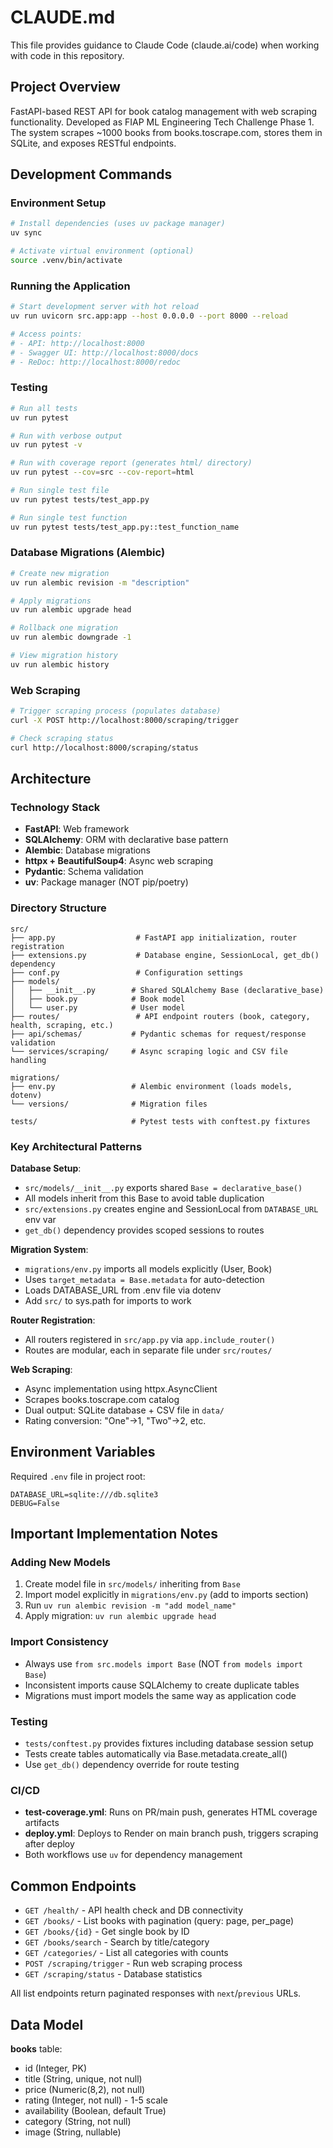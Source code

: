 # CLAUDE.md

This file provides guidance to Claude Code (claude.ai/code) when working with code in this repository.

## Project Overview

FastAPI-based REST API for book catalog management with web scraping functionality. Developed as FIAP ML Engineering Tech Challenge Phase 1. The system scrapes ~1000 books from books.toscrape.com, stores them in SQLite, and exposes RESTful endpoints.

## Development Commands

### Environment Setup
```bash
# Install dependencies (uses uv package manager)
uv sync

# Activate virtual environment (optional)
source .venv/bin/activate
```

### Running the Application
```bash
# Start development server with hot reload
uv run uvicorn src.app:app --host 0.0.0.0 --port 8000 --reload

# Access points:
# - API: http://localhost:8000
# - Swagger UI: http://localhost:8000/docs
# - ReDoc: http://localhost:8000/redoc
```

### Testing
```bash
# Run all tests
uv run pytest

# Run with verbose output
uv run pytest -v

# Run with coverage report (generates html/ directory)
uv run pytest --cov=src --cov-report=html

# Run single test file
uv run pytest tests/test_app.py

# Run single test function
uv run pytest tests/test_app.py::test_function_name
```

### Database Migrations (Alembic)
```bash
# Create new migration
uv run alembic revision -m "description"

# Apply migrations
uv run alembic upgrade head

# Rollback one migration
uv run alembic downgrade -1

# View migration history
uv run alembic history
```

### Web Scraping
```bash
# Trigger scraping process (populates database)
curl -X POST http://localhost:8000/scraping/trigger

# Check scraping status
curl http://localhost:8000/scraping/status
```

## Architecture

### Technology Stack
- **FastAPI**: Web framework
- **SQLAlchemy**: ORM with declarative base pattern
- **Alembic**: Database migrations
- **httpx + BeautifulSoup4**: Async web scraping
- **Pydantic**: Schema validation
- **uv**: Package manager (NOT pip/poetry)

### Directory Structure
```
src/
├── app.py                  # FastAPI app initialization, router registration
├── extensions.py           # Database engine, SessionLocal, get_db() dependency
├── conf.py                 # Configuration settings
├── models/
│   ├── __init__.py        # Shared SQLAlchemy Base (declarative_base)
│   ├── book.py            # Book model
│   └── user.py            # User model
├── routes/                 # API endpoint routers (book, category, health, scraping, etc.)
├── api/schemas/           # Pydantic schemas for request/response validation
└── services/scraping/     # Async scraping logic and CSV file handling

migrations/
├── env.py                 # Alembic environment (loads models, dotenv)
└── versions/              # Migration files

tests/                     # Pytest tests with conftest.py fixtures
```

### Key Architectural Patterns

**Database Setup**:
- `src/models/__init__.py` exports shared `Base = declarative_base()`
- All models inherit from this Base to avoid table duplication
- `src/extensions.py` creates engine and SessionLocal from `DATABASE_URL` env var
- `get_db()` dependency provides scoped sessions to routes

**Migration System**:
- `migrations/env.py` imports all models explicitly (User, Book)
- Uses `target_metadata = Base.metadata` for auto-detection
- Loads DATABASE_URL from .env file via dotenv
- Add `src/` to sys.path for imports to work

**Router Registration**:
- All routers registered in `src/app.py` via `app.include_router()`
- Routes are modular, each in separate file under `src/routes/`

**Web Scraping**:
- Async implementation using httpx.AsyncClient
- Scrapes books.toscrape.com catalog
- Dual output: SQLite database + CSV file in `data/`
- Rating conversion: "One"→1, "Two"→2, etc.

## Environment Variables

Required `.env` file in project root:
```env
DATABASE_URL=sqlite:///db.sqlite3
DEBUG=False
```

## Important Implementation Notes

### Adding New Models
1. Create model file in `src/models/` inheriting from `Base`
2. Import model explicitly in `migrations/env.py` (add to imports section)
3. Run `uv run alembic revision -m "add model_name"`
4. Apply migration: `uv run alembic upgrade head`

### Import Consistency
- Always use `from src.models import Base` (NOT `from models import Base`)
- Inconsistent imports cause SQLAlchemy to create duplicate tables
- Migrations must import models the same way as application code

### Testing
- `tests/conftest.py` provides fixtures including database session setup
- Tests create tables automatically via Base.metadata.create_all()
- Use `get_db()` dependency override for route testing

### CI/CD
- **test-coverage.yml**: Runs on PR/main push, generates HTML coverage artifacts
- **deploy.yml**: Deploys to Render on main branch push, triggers scraping after deploy
- Both workflows use `uv` for dependency management

## Common Endpoints

- `GET /health/` - API health check and DB connectivity
- `GET /books/` - List books with pagination (query: page, per_page)
- `GET /books/{id}` - Get single book by ID
- `GET /books/search` - Search by title/category
- `GET /categories/` - List all categories with counts
- `POST /scraping/trigger` - Run web scraping process
- `GET /scraping/status` - Database statistics

All list endpoints return paginated responses with `next`/`previous` URLs.

## Data Model

**books** table:
- id (Integer, PK)
- title (String, unique, not null)
- price (Numeric(8,2), not null)
- rating (Integer, not null) - 1-5 scale
- availability (Boolean, default True)
- category (String, not null)
- image (String, nullable)

